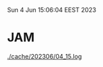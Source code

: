 Sun  4 Jun 15:06:04 EEST 2023
# JAM
<a href='./cache/202306/04_15.log'>./cache/202306/04_15.log</a>
